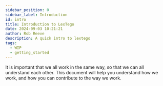 ```yaml
---  
sidebar_position: 0  
sidebar_label: Introduction
id: intro
title: Introduction to LexTego
date: 2024-09-03 10:21:21
author: Rob Reeve
description: A quick intro to lextego
tags: 
  - WIP
  - getting_started
---  
```


<!-- GNU GENERAL PUBLIC LICENSE: Copyright © 2024 LexTego--> 

It is important that we all work in the same way, so that we can all understand each other. This document will help you understand how we work, and how you can contribute to the way we work.
